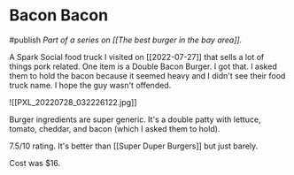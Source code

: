 # Bacon Bacon
#publish 
_Part of a series on [[The best burger in the bay area]]._

A Spark Social food truck I visited on [[2022-07-27]] that sells a lot of things pork related. One item is a Double Bacon Burger. I got that. I asked them to hold the bacon because it seemed heavy and I didn't see their food truck name. I hope the guy wasn't offended.

![[PXL_20220728_032226122.jpg]]

Burger ingredients are super generic. It's a double patty with lettuce, tomato, cheddar, and bacon (which I asked them to hold).

7.5/10 rating. It's better than [[Super Duper Burgers]] but just barely.


Cost was $16.